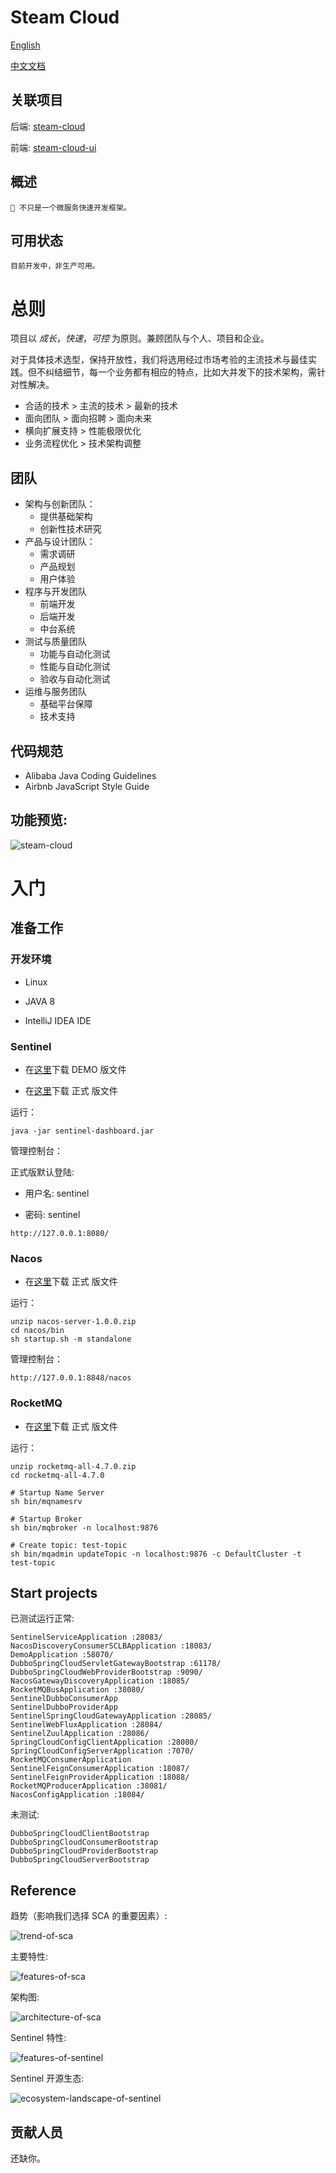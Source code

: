 # Steam Cloud

[English](README.md)

[中文文档](README-zh_cn.md)

## 关联项目

后端: [steam-cloud](https://github.com/rosky/steam-cloud)

前端: [steam-cloud-ui](https://github.com/rosky/steam-cloud-ui)

## 概述

    🚀 不只是一个微服务快速开发框架。

## 可用状态

    目前开发中，非生产可用。

# 总则

项目以 *成长*，*快速*，*可控* 为原则。兼顾团队与个人、项目和企业。

对于具体技术选型，保持开放性，我们将选用经过市场考验的主流技术与最佳实践。但不纠结细节，每一个业务都有相应的特点，比如大并发下的技术架构，需针对性解决。

* 合适的技术 > 主流的技术 > 最新的技术
* 面向团队 > 面向招聘 > 面向未来
* 横向扩展支持 > 性能极限优化
* 业务流程优化 > 技术架构调整

## 团队

* 架构与创新团队：
  * 提供基础架构
  * 创新性技术研究
* 产品与设计团队：
  * 需求调研
  * 产品规划
  * 用户体验
* 程序与开发团队
  * 前端开发
  * 后端开发
  * 中台系统
* 测试与质量团队
  * 功能与自动化测试
  * 性能与自动化测试
  * 验收与自动化测试
* 运维与服务团队
  * 基础平台保障
  * 技术支持

## 代码规范

* Alibaba Java Coding Guidelines
* Airbnb JavaScript Style Guide

## 功能预览:

![steam-cloud](./images/steam-cloud.png)

# 入门

## 准备工作

### 开发环境

* Linux

* JAVA 8

* IntelliJ IDEA IDE

### Sentinel

* 在[这里](http://edas-public.oss-cn-hangzhou.aliyuncs.com/install_package/demo/sentinel-dashboard.jar)下载 DEMO 版文件

* 在[这里](https://github.com/alibaba/Sentinel/releases)下载 正式 版文件

运行：

```
java -jar sentinel-dashboard.jar
```

管理控制台：

正式版默认登陆:

* 用户名: sentinel

* 密码: sentinel

```
http://127.0.0.1:8080/
```

### Nacos

* 在[这里](https://github.com/alibaba/nacos/releases)下载 正式 版文件

运行：

```
unzip nacos-server-1.0.0.zip
cd nacos/bin
sh startup.sh -m standalone
```

管理控制台：

```
http://127.0.0.1:8848/nacos
```

### RocketMQ

* 在[这里](https://github.com/apache/rocketmq/releases)下载 正式 版文件

运行：

```
unzip rocketmq-all-4.7.0.zip
cd rocketmq-all-4.7.0

# Startup Name Server
sh bin/mqnamesrv

# Startup Broker
sh bin/mqbroker -n localhost:9876

# Create topic: test-topic
sh bin/mqadmin updateTopic -n localhost:9876 -c DefaultCluster -t test-topic
```

## Start projects

已测试运行正常:
```
SentinelServiceApplication :28083/
NacosDiscoveryConsumerSCLBApplication :18083/
DemoApplication :58070/
DubboSpringCloudServletGatewayBootstrap :61178/
DubboSpringCloudWebProviderBootstrap :9090/
NacosGatewayDiscoveryApplication :18085/
RocketMQBusApplication :38080/
SentinelDubboConsumerApp
SentinelDubboProviderApp
SentinelSpringCloudGatewayApplication :28085/
SentinelWebFluxApplication :28084/
SentinelZuulApplication :28086/
SpringCloudConfigClientApplication :28080/
SpringCloudConfigServerApplication :7070/
RocketMQConsumerApplication
SentinelFeignConsumerApplication :18087/
SentinelFeignProviderApplication :18088/
RocketMQProducerApplication :38081/
NacosConfigApplication :18084/
```

未测试:

```
DubboSpringCloudClientBootstrap
DubboSpringCloudConsumerBootstrap
DubboSpringCloudProviderBootstrap
DubboSpringCloudServerBootstrap
```

## Reference

趋势（影响我们选择 SCA 的重要因素）:

![trend-of-sca](./images/trend-of-sca.png)

主要特性:

![features-of-sca](./images/features-of-sca.png)

架构图:

![architecture-of-sca](./images/architecture-of-sca.png)

Sentinel 特性:

![features-of-sentinel](./images/features-of-sentinel.png)

Sentinel 开源生态:

![ecosystem-landscape-of-sentinel](./images/ecosystem-landscape-of-sentinel.png)

## 贡献人员

还缺你。
